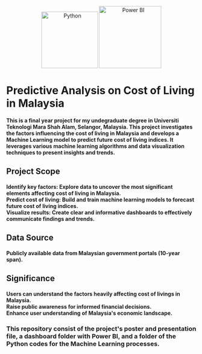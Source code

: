 <p align="center"><img src="https://img.shields.io/badge/Python-FFD43B?style=for-the-badge&logo=python&logoColor=blue" width="150" alt="Python"> <img src="https://img.shields.io/badge/PowerBI-FFD43B?style=for-the-badge&logo=powerbi&logoColor=blue" width="165" alt="Power BI"/></p>

# Predictive Analysis on Cost of Living in Malaysia
#### This is a final year project for my undegraduate degree in Universiti Teknologi Mara Shah Alam, Selangor, Malaysia. This project investigates the factors influencing the cost of living in Malaysia and develops a Machine Learning model to predict future cost of living indices. It leverages various machine learning algorithms and data visualization techniques to present insights and trends.

## Project Scope
#### Identify key factors: Explore data to uncover the most significant elements affecting cost of living in Malaysia. <br> Predict cost of living: Build and train machine learning models to forecast future cost of living indices. <br> Visualize results: Create clear and informative dashboards to effectively communicate findings and trends.

## Data Source
#### Publicly available data from Malaysian government portals (10-year span).

## Significance
#### Users can understand the factors heavily affecting cost of livings in Malaysia. <br> Raise public awareness for informed financial decisions. <br> Enhance user understanding of Malaysia's economic landscape.

### This repository consist of the project's poster and presentation file, a dashboard folder with Power BI, and a folder of the Python codes for the Machine Learning processes.
